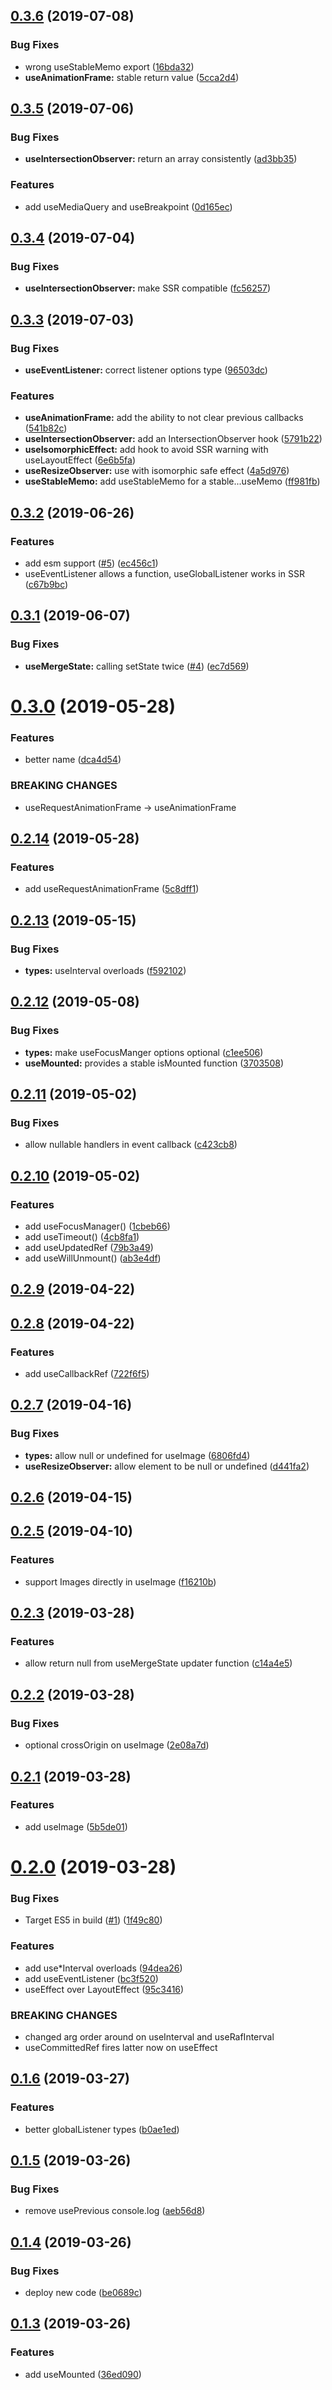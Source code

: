 ## [0.3.6](https://github.com/jquense/react-common-hooks/compare/v0.3.5...v0.3.6) (2019-07-08)


### Bug Fixes

* wrong useStableMemo export ([16bda32](https://github.com/jquense/react-common-hooks/commit/16bda32))
* **useAnimationFrame:** stable return value ([5cca2d4](https://github.com/jquense/react-common-hooks/commit/5cca2d4))





## [0.3.5](https://github.com/jquense/react-common-hooks/compare/v0.3.4...v0.3.5) (2019-07-06)


### Bug Fixes

* **useIntersectionObserver:** return an array consistently ([ad3bb35](https://github.com/jquense/react-common-hooks/commit/ad3bb35))


### Features

* add useMediaQuery and useBreakpoint ([0d165ec](https://github.com/jquense/react-common-hooks/commit/0d165ec))





## [0.3.4](https://github.com/jquense/react-common-hooks/compare/v0.3.3...v0.3.4) (2019-07-04)


### Bug Fixes

* **useIntersectionObserver:** make SSR compatible ([fc56257](https://github.com/jquense/react-common-hooks/commit/fc56257))





## [0.3.3](https://github.com/jquense/react-common-hooks/compare/v0.3.2...v0.3.3) (2019-07-03)


### Bug Fixes

* **useEventListener:** correct listener options type ([96503dc](https://github.com/jquense/react-common-hooks/commit/96503dc))


### Features

* **useAnimationFrame:** add the ability to not clear previous callbacks ([541b82c](https://github.com/jquense/react-common-hooks/commit/541b82c))
* **useIntersectionObserver:** add an IntersectionObserver hook ([5791b22](https://github.com/jquense/react-common-hooks/commit/5791b22))
* **useIsomorphicEffect:** add hook to avoid SSR warning with useLayoutEffect ([6e6b5fa](https://github.com/jquense/react-common-hooks/commit/6e6b5fa))
* **useResizeObserver:** use with isomorphic safe effect ([4a5d976](https://github.com/jquense/react-common-hooks/commit/4a5d976))
* **useStableMemo:** add useStableMemo for a stable...useMemo ([ff981fb](https://github.com/jquense/react-common-hooks/commit/ff981fb))





## [0.3.2](https://github.com/jquense/react-common-hooks/compare/v0.3.1...v0.3.2) (2019-06-26)


### Features

* add esm support ([#5](https://github.com/jquense/react-common-hooks/issues/5)) ([ec456c1](https://github.com/jquense/react-common-hooks/commit/ec456c1))
* useEventListener allows a function, useGlobalListener works in SSR ([c67b9bc](https://github.com/jquense/react-common-hooks/commit/c67b9bc))





## [0.3.1](https://github.com/jquense/react-common-hooks/compare/v0.3.0...v0.3.1) (2019-06-07)


### Bug Fixes

* **useMergeState:** calling setState twice ([#4](https://github.com/jquense/react-common-hooks/issues/4)) ([ec7d569](https://github.com/jquense/react-common-hooks/commit/ec7d569))





# [0.3.0](https://github.com/jquense/react-common-hooks/compare/v0.2.14...v0.3.0) (2019-05-28)


### Features

* better name ([dca4d54](https://github.com/jquense/react-common-hooks/commit/dca4d54))


### BREAKING CHANGES

* useRequestAnimationFrame -> useAnimationFrame





## [0.2.14](https://github.com/jquense/react-common-hooks/compare/v0.2.13...v0.2.14) (2019-05-28)


### Features

* add useRequestAnimationFrame ([5c8dff1](https://github.com/jquense/react-common-hooks/commit/5c8dff1))





## [0.2.13](https://github.com/jquense/react-common-hooks/compare/v0.2.12...v0.2.13) (2019-05-15)


### Bug Fixes

* **types:** useInterval overloads ([f592102](https://github.com/jquense/react-common-hooks/commit/f592102))





## [0.2.12](https://github.com/jquense/react-common-hooks/compare/v0.2.11...v0.2.12) (2019-05-08)


### Bug Fixes

* **types:** make useFocusManger options optional ([c1ee506](https://github.com/jquense/react-common-hooks/commit/c1ee506))
* **useMounted:** provides a stable isMounted function ([3703508](https://github.com/jquense/react-common-hooks/commit/3703508))





## [0.2.11](https://github.com/jquense/react-common-hooks/compare/v0.2.10...v0.2.11) (2019-05-02)


### Bug Fixes

* allow nullable handlers in event callback ([c423cb8](https://github.com/jquense/react-common-hooks/commit/c423cb8))





## [0.2.10](https://github.com/jquense/react-common-hooks/compare/v0.2.9...v0.2.10) (2019-05-02)


### Features

* add useFocusManager() ([1cbeb66](https://github.com/jquense/react-common-hooks/commit/1cbeb66))
* add useTimeout() ([4cb8fa1](https://github.com/jquense/react-common-hooks/commit/4cb8fa1))
* add useUpdatedRef ([79b3a49](https://github.com/jquense/react-common-hooks/commit/79b3a49))
* add useWillUnmount() ([ab3e4df](https://github.com/jquense/react-common-hooks/commit/ab3e4df))





## [0.2.9](https://github.com/jquense/react-common-hooks/compare/v0.2.8...v0.2.9) (2019-04-22)





## [0.2.8](https://github.com/jquense/react-common-hooks/compare/v0.2.7...v0.2.8) (2019-04-22)


### Features

* add useCallbackRef ([722f6f5](https://github.com/jquense/react-common-hooks/commit/722f6f5))





## [0.2.7](https://github.com/jquense/react-common-hooks/compare/v0.2.6...v0.2.7) (2019-04-16)


### Bug Fixes

* **types:** allow null or undefined for useImage ([6806fd4](https://github.com/jquense/react-common-hooks/commit/6806fd4))
* **useResizeObserver:** allow element to be null or undefined ([d441fa2](https://github.com/jquense/react-common-hooks/commit/d441fa2))





## [0.2.6](https://github.com/jquense/react-common-hooks/compare/v0.2.5...v0.2.6) (2019-04-15)





## [0.2.5](https://github.com/jquense/react-common-hooks/compare/v0.2.3...v0.2.5) (2019-04-10)


### Features

* support Images directly in useImage ([f16210b](https://github.com/jquense/react-common-hooks/commit/f16210b))





## [0.2.3](https://github.com/jquense/react-common-hooks/compare/v0.2.2...v0.2.3) (2019-03-28)


### Features

* allow return null from useMergeState updater function ([c14a4e5](https://github.com/jquense/react-common-hooks/commit/c14a4e5))





## [0.2.2](https://github.com/jquense/react-common-hooks/compare/v0.2.1...v0.2.2) (2019-03-28)


### Bug Fixes

* optional crossOrigin on useImage ([2e08a7d](https://github.com/jquense/react-common-hooks/commit/2e08a7d))





## [0.2.1](https://github.com/jquense/react-common-hooks/compare/v0.2.0...v0.2.1) (2019-03-28)


### Features

* add useImage ([5b5de01](https://github.com/jquense/react-common-hooks/commit/5b5de01))





# [0.2.0](https://github.com/jquense/react-common-hooks/compare/v0.1.6...v0.2.0) (2019-03-28)


### Bug Fixes

* Target ES5 in build ([#1](https://github.com/jquense/react-common-hooks/issues/1)) ([1f49c80](https://github.com/jquense/react-common-hooks/commit/1f49c80))


### Features

* add use*Interval overloads ([94dea26](https://github.com/jquense/react-common-hooks/commit/94dea26))
* add useEventListener ([bc3f520](https://github.com/jquense/react-common-hooks/commit/bc3f520))
* useEffect over LayoutEffect ([95c3416](https://github.com/jquense/react-common-hooks/commit/95c3416))


### BREAKING CHANGES

* changed arg order around on useInterval and useRafInterval
* useCommittedRef fires latter now on useEffect





## [0.1.6](https://github.com/jquense/react-common-hooks/compare/v0.1.5...v0.1.6) (2019-03-27)


### Features

* better globalListener types ([b0ae1ed](https://github.com/jquense/react-common-hooks/commit/b0ae1ed))





## [0.1.5](https://github.com/jquense/react-common-hooks/compare/v0.1.4...v0.1.5) (2019-03-26)


### Bug Fixes

* remove usePrevious console.log ([aeb56d8](https://github.com/jquense/react-common-hooks/commit/aeb56d8))





## [0.1.4](https://github.com/jquense/react-common-hooks/compare/v0.1.3...v0.1.4) (2019-03-26)


### Bug Fixes

* deploy new code ([be0689c](https://github.com/jquense/react-common-hooks/commit/be0689c))





## [0.1.3](https://github.com/jquense/react-common-hooks/compare/v0.1.1...v0.1.3) (2019-03-26)


### Features

* add useMounted ([36ed090](https://github.com/jquense/react-common-hooks/commit/36ed090))





